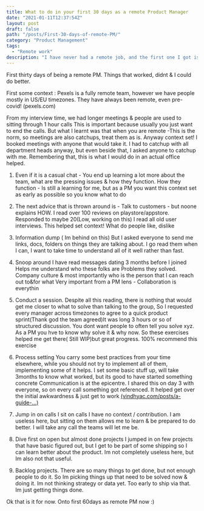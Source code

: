 ```yaml
---
title: What to do in your first 30 days as a remote Product Manager
date: "2021-01-11T12:37:54Z"
layout: post
draft: false
path: "/posts/First-30-days-of-remote-PM/"
category: "Product Management"
tags:
  - "Remote work"
description: "I have never had a remote job, and the first one I got is in a completely remote team ( pandemic or not). Here is what I am learning in the first thirty days. If you are like me, I hope this helps. "
---
```


First thirty days of being a remote PM. Things that worked, didnt & I could do better.


First some context : Pexels is a fully remote team, however we have people mostly in US/EU timezones.
They have always been remote, even pre-covid! (pexels.com)

From my interview time, we had longer meetings & people are used to sitting through 1 hour calls
This is important because usually you just want to end the calls. But what I learnt was that when you are remote -This is the norm, so meetings are also catchups, treat them as is. Anyway context set! I booked meetings with anyone that would take it. I had to catchup with all department heads anyway, but even beside that, I asked anyone to catchup with me. Remembering that, this is what I would do in an actual office helped.

1. Even if it is a casual chat - You end up learning a lot more about the team, what are the pressing issues & how they function.
   How they function - Is still a learning for me, but as a PM you want this context set as early as possible so you know what to do


2. The next advice that is thrown around is - Talk to customers - but noone explains HOW.
   I read over 100 reviews on playstore/appstore. Responded to maybe 20(Low, working on this)
   I read all old user interviews.
   This helped set context! What do people like, dislike


3. Information dump ( Im behind on this)
   But I asked everyone to send me links, docs, folders on things they are talking about. I go read them when I can, I want to take time to understand all of it well rather than fast.
   


4. Snoop around
   I have read messages dating 3 months before I joined
   Helps me understand who these folks are
   Problems they solved.
   Company culture
   & most importantly who is the person that I can reach out to&for what
   Very important from a PM lens - Collaboration is everythin


5. Conduct a session.
   Despite all this reading, there is nothing that would get me closer to what to solve than talking to the group,
   So I requested every manager across timezones to agree to a quick product sprint(Thank god the team agreed)It was long 3 hours or so of structured discussion. You dont want people to often tell you solve xyz. As a PM you hve to know why solve it & why now. So these exercises helped me get there( Still WIP)but great progress.
   100% recommend this exercise

6. Process setting
   You carry some best practices from your time elsewhere, while you should not try to implement all of them, implementing some of it helps.
   I set some basic stuff up, will take 3months to know what worked, but its good to have started something concrete
   Communication is at the epicentre.
   I shared this on day 3 with everyone, so on every call something got referenced. It helped get over the initial awkwardness & just get to work [(vindhyac.com/posts/a-guide-…)](https://www.vindhyac.com/posts/a-guide-to-working-with-vindhya/)

7. Jump in on calls
   I sit on calls I have no context / contribution. I am useless here, but sitting on them allows me to learn & be prepared to do better.
   I will take any call the teams will let me be.


8. Dive first on open but almost done projects
   I jumped in on few projects that have basic figured out, but I get to be part of some shipping so I can learn better about the product.
   Im not completely useless here, but Im also not that useful.


9. Backlog projects.
   There are so many things to get done, but not enough people to do it.
   So Im picking things up that need to be solved now & doing it. Im not thinking strategy or data yet. Too early to ship via that.
   Im just getting things done.


Ok that is it for now.
Onto first 60days as remote PM now :)